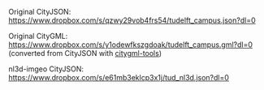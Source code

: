 

Original CityJSON: https://www.dropbox.com/s/qzwy29vob4frs54/tudelft_campus.json?dl=0

Original CityGML: https://www.dropbox.com/s/y1odewfkszgdoak/tudelft_campus.gml?dl=0 (converted from CityJSON with [citygml-tools](https://github.com/citygml4j/citygml-tools))

nl3d-imgeo CityJSON: https://www.dropbox.com/s/e61mb3eklcp3x1j/tud_nl3d.json?dl=0